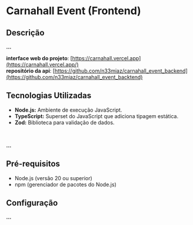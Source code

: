 # Carnahall Event (Frontend)

## Descrição

**...**

**interface web do projeto**: [https://carnahall.vercel.app](https://carnahall.vercel.app/)
<br>
**repositório da api**: [https://github.com/n33miaz/carnahall_event_backend](https://github.com/n33miaz/carnahall_event_backtend)

## Tecnologias Utilizadas

*   **Node.js:** Ambiente de execução JavaScript.
*   **TypeScript:** Superset do JavaScript que adiciona tipagem estática.
*   **Zod:** Biblioteca para validação de dados.
<br>

**...**

## Pré-requisitos

*   Node.js (versão 20 ou superior)
*   npm (gerenciador de pacotes do Node.js)

## Configuração

**...**